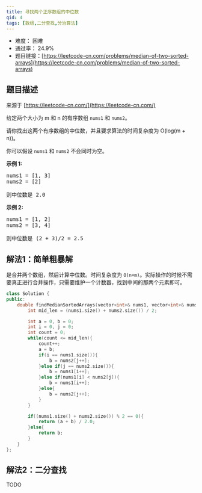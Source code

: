 ```yaml
---
title: 寻找两个正序数组的中位数
qid: 4
tags: [数组,二分查找,分治算法]
---
```



- 难度： 困难
- 通过率： 24.9%
- 题目链接：[https://leetcode-cn.com/problems/median-of-two-sorted-arrays](https://leetcode-cn.com/problems/median-of-two-sorted-arrays)


## 题目描述

来源于 [https://leetcode-cn.com/](https://leetcode-cn.com/)

<p>给定两个大小为 m 和 n 的有序数组&nbsp;<code>nums1</code> 和&nbsp;<code>nums2</code>。</p>

<p>请你找出这两个有序数组的中位数，并且要求算法的时间复杂度为&nbsp;O(log(m + n))。</p>

<p>你可以假设&nbsp;<code>nums1</code>&nbsp;和&nbsp;<code>nums2</code>&nbsp;不会同时为空。</p>

<p><strong>示例 1:</strong></p>

<pre>nums1 = [1, 3]
nums2 = [2]

则中位数是 2.0
</pre>

<p><strong>示例 2:</strong></p>

<pre>nums1 = [1, 2]
nums2 = [3, 4]

则中位数是 (2 + 3)/2 = 2.5
</pre>


## 解法1：简单粗暴解

是合并两个数组，然后计算中位数。时间复杂度为 `O(n+m)`。实际操作的时候不需要真正进行合并操作，只需要维护一个计数器，找到中间的那两个元素即可。

```c++
class Solution {
public:
    double findMedianSortedArrays(vector<int>& nums1, vector<int>& nums2) {
        int mid_len = (nums1.size() + nums2.size()) / 2;

        int a = 0, b = 0;
        int i = 0, j = 0;
        int count = 0;
        while(count <= mid_len){
            count++;
            a = b;
            if(i == nums1.size()){
                b = nums2[j++];
            }else if(j == nums2.size()){
                b = nums1[i++];
            }else if(nums1[i] < nums2[j]){
                b = nums1[i++];
            }else{
                b = nums2[j++];
            }
        }

        if((nums1.size() + nums2.size()) % 2 == 0){
            return (a + b) / 2.0;
        }else{
            return b;
        }
    }
};
```

## 解法2：二分查找

TODO